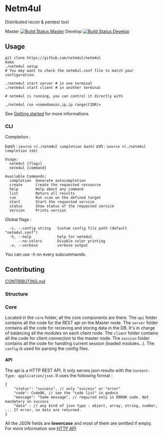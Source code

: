 # Netm4ul
Distributed recon &amp; pentest tool

Master
[![Build Status Master](https://travis-ci.org/netm4ul/netm4ul.svg?branch=master)](https://travis-ci.org/netm4ul/netm4ul)
Develop 
[![Build Status Develop](https://travis-ci.org/netm4ul/netm4ul.svg?branch=develop)](https://travis-ci.org/netm4ul/netm4ul)

## Usage

```
git clone https://github.com/netm4ul/netm4ul
make
./netm4ul setup
# You may want to check the netm4ul.conf file to match your configuration.

./netm4ul start server # in one terminal
./netm4ul start client # in another terminal

# netm4ul is running, you can control it directly with

./netm4ul run <somedomain,ip,ip range(CIDR)>
```

See [Getting started](https://github.com/netm4ul/netm4ul/wiki/Getting-started) for more informations 


### CLI


Completion : 

bash : `source <(./netm4ul completion bash)`
zsh : `source <(./netm4ul completion zsh)`

```
Usage:
  netm4ul [flags]
  netm4ul [command]

Available Commands:
  completion  Generate autocompletion
  create      Create the requested ressource
  help        Help about any command
  list        Return all results
  run         Run scan on the defined target
  start       Start the requested service
  status      Show status of the requested service
  version     Prints version
```

Global flags : 

```
  -c, --config string   Custom config file path (default "netm4ul.conf")
  -h, --help            help for netm4ul
      --no-colors       Disable color printing
  -v, --verbose         verbose output
```

You can use -h on every subcommands.

## Contributing
[CONTRIBUTING.md](https://github.com/netm4ul/netm4ul/blob/master/CONTRIBUTING.md)

### Structure

### Core

Located in the `core` folder, all the core components are there.
The `api` folder contains all the code for the REST api on the Master node.
The `server` folder contains all the code for recieving and storing data in the DB. It's in charge of balancing all the modules on each client node.
The `client` folder contains all the code for client connection to the master node.
The `session` folder contains all the code for handling current session (loaded modules...).
The `config` is used for parsing the config files.

#### API

The api is a HTTP REST API. It only serves json results with the `Content-Type: application/json`.
It uses the following format :

```
{
	"status": "success", // only "success" or "error"
	"code": CodeOK, // see the "code list" in godocs
	"message": "Some message", // required only in ERROR code. Not mandatory on success
	"data" : // any kind of json type : object, array, string, number, ... If error, no data are returned.
}
```

All the JSON fields are **lowercase** and most of them are omitted if empty.
For more information see [HTTP API](https://github.com/netm4ul/netm4ul/wiki/API)
